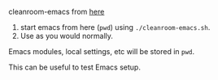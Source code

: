 cleanroom-emacs from [here](https://emacs.stackexchange.com/questions/4253/how-to-start-emacs-with-a-custom-user-emacs-directory)

1. start emacs from here (`pwd`) using `./cleanroom-emacs.sh`. 
2. Use as you would normally.

Emacs modules, local settings, etc will be stored in `pwd`. 

This can be useful to test Emacs setup.

